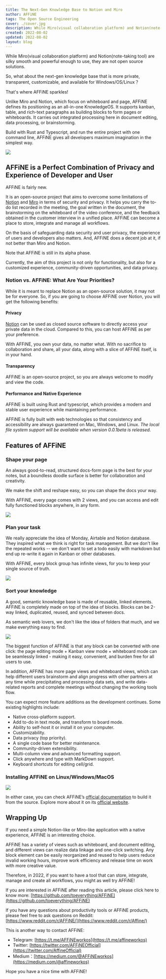 ```yaml
---
title: The Next-Gen Knowledge Base to Notion and Miro
author: AFFiNE
tags: The Open Source Engineering
cover: ./cover.jpg
description: While Miro(visual collaboration platform) and Notion(note-taking tool) are silky smooth and powerful enough to use, they are not open source solutions
created: 2022-08-02
updated: 2022-08-02
layout: blog
---
```


While Miro(visual collaboration platform) and Notion(note-taking tool) are silky smooth and powerful enough to use, they are not open source solutions.

So, what about the next-gen knowledge base that is more private, transparent, customizable, and available for Windows/OS/Linux？

That's where AFFiNE sparkles!

Unlike Miro and Notion, which focus on whiteboard and page, AFFiNE defines its positioning as an all-in-one KnowledgeOS. It supports kanban, table, and rich-text paragraphs as building blocks to form pages or whiteboards. It carries out integrated processing here in document editing, data processing, or brainstorming.

Build with Rust and Typescript, and run the entire project with one command line, AFFiNE gives all developers maximum imagination in the simplest way.

![](./4889516c9e8ad8dc37874005e6e86bd4387b18f7-5760x3240.png)

## **AFFiNE is a Perfect Combination of Privacy and Experience of Developer and User**

AFFiNE is fairly new.

It is an open-source project that aims to overcome some limitations of [Notion](https://www.notion.so/) and [Miro](https://miro.com/) in terms of security and privacy. It helps you carry the to-do list recorded in the meeting, the goal written in the document, the brainstorming on the whiteboard of the video conference, and the feedback obtained in the customer interview in a unified place. AFFiNE can become a place to store, integrate and manage all workflows.

On the basis of safeguarding data security and user privacy, the experience of users and developers also matters. And, AFFiNE does a decent job at it, if not better than Miro and Notion.

Note that AFFiNE is still in its alpha phase.

Currently, the aim of this project is not only for functionality, but also for a customized experience, community-driven opportunities, and data privacy.

### **Notion vs. AFFiNE: What Are Your Priorities?**

While it is meant to replace Notion as an open-source solution, it may not be for everyone. So, if you are going to choose AFFiNE over Notion, you will get the following benefits:

#### **Privacy**

[Notion](https://www.notion.so/product) can be used as closed source software to directly access your private data in the cloud. Compared to this, you can host AFFiNE as per your preference.

With AFFiNE, you own your data, no matter what. With no sacrifice to collaboration and share, all your data, along with a slice of AFFiNE itself, is in your hand.

#### **Transparency**

AFFiNE is an open-source project, so you are always welcome to modify and view the code.

#### **Performance and Native Experience**

AFFiNE is built using Rust and typescript, which provides a modern and stable user experience while maintaining performance.

AFFiNE is fully built with web technologies so that consistency and accessibility are always guaranteed on Mac, Windows, and Linux. _The local file system support will be available when version 0.0.1beta is released._

## **Features of AFFiNE**

### Shape your page

An always good-to-read, structured docs-form page is the best for your notes, but a boundless doodle surface is better for collaboration and creativity.

We make the shift and reshape easy, so you can shape the docs your way.

With AFFiNE, every page comes with 2 views, and you can access and edit fully functioned blocks anywhere, in any form.

![](./4244229b48d41c4bee7c5e141b30edb415811583-1920x1080.gif)

### Plan your task

We really appreciate the idea of Monday, Airtable and Notion database. They inspired what we think is right for task management. But we don't like the repeated works -- we don't want to set a todo easily with markdown but end up re-write it again in Kanban or other databases.

With AFFiNE, every block group has infinite views, for you to keep your single source of truth.

![](./fa74e5fc8ddc089f9a59dacb81d30a1bf1c09f96-1920x1080.gif)

### Sort your knowledge

A good, semantic knowledge base is made of reusable, linked elements. AFFiNE is completely made on top of the idea of blocks. Blocks can be 2-way linked, duplicated, reused, and synced between docs.

As semantic web lovers, we don't like the idea of folders that much, and we make everything easy to find.

![](./b91dd4a05df212ebecd937d90fa06cdb8e9fb7d6-1920x1080.gif)

The biggest function of AFFiNE is that any block can be converted with one click: the page editing mode + Kanban view mode + whiteboard mode can be seamlessly linked - making it easy, convenient, and burden free for all users to use.

In addition, AFFiNE has more page views and whiteboard views, which can help different users brainstorm and align progress with other partners at any time while precipitating and processing data sets, and write data-related reports and complete meetings without changing the working tools flow.

You can expect more feature additions as the development continues. Some existing highlights include:

- Native cross-platform support.
- Add to-do in text mode, and transform to board mode.
- Ability to self-host it or install it on your computer.
- Customizability.
- Data privacy (top priority).
- A single code base for better maintenance.
- Community-driven extensibility.
- Multi-column view and advanced formatting support.
- Click anywhere and type with MarkDown support.
- Keyboard shortcuts for editing cell/grid.

### **Installing AFFiNE on Linux/Windows/MacOS**

![](./861527a8250920e6c425820432346f8165de21d4-1280x929.png)

In either case, you can check AFFiNE’s [official documentation](https://affine.gitbook.io/affine/) to build it from the source. Explore more about it on its [official website](https://affine.pro/).

## **Wrapping Up**

If you need a simple Notion-like or Miro-like application with a native experience, AFFiNE is an interesting choice.

AFFiNE has a variety of views such as whiteboard, and document editing, and different views can realize data linkage and one-click switching. Any block element can be easily reorganized and reused to help users reduce invalid working hours, improve work efficiency and release time on work with more creative value.

Therefore, in 2022, if you want to have a tool that can store, integrate, manage and create all workflows, you might as well try AFFiNE!

If you are interested in AFFiNE after reading this article, please click here to know more: [https://github.com/toeverything/AFFiNE](https://github.com/toeverything/AFFiNE)

If you have any questions about productivity tools or AFFiNE products, please feel free to ask questions on Reddit: [https://www.reddit.com/r/AFFiNE/](https://www.reddit.com/r/Affine/)

This is another way to contact AFFiNE:

- Telegram: [https://t.me/AFFiNEworkos](https://t.me/affineworkos)
- Twitter: [https://twitter.com/AFFiNEOfficial](https://twitter.com/AffineOfficial)
- Medium：[https://medium.com/@AFFiNEworkos](https://medium.com/@affineworkos)

Hope you have a nice time with AFFiNE!
